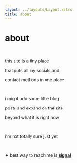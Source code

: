 ```yaml
---
layout: ../layouts/Layout.astro
title: about
---
```


<!-- Markdown Preview - https://dillinger.io/ -->

# about

<br />

this site is a tiny place

that puts all my socials and

contact methods in one place

<br />

i might add some little blog

posts and expand on the site

beyond what it is right now

<br />

i'm not totally sure just yet

<br />

✦ best way to reach me is **[signal](https://signal.me/#eu/sh6qaiJZ4SooznTdf4jaspiiIH16pMtUn2Cs2heVEkYlgxs1ImdN67rEs-cK-0Mf)**
